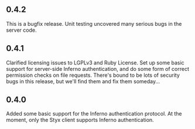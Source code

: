 
## 0.4.2

This is a bugfix release. Unit testing uncovered many serious bugs
in the server code.

## 0.4.1

Clarified licensing issues to LGPLv3 and Ruby License.  Set up some
basic support for server-side Inferno authentication, and do some form
of correct permission checks on file requests.  There's bound to be
lots of security bugs in this release, but we'll find them and fix
them someday...

## 0.4.0

Added some basic support for the Inferno authentication protocol.  At
the moment, only the Styx client supports Inferno authentication.

